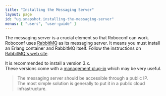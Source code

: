 ```yaml
---
title: "Installing the Messaging Server"
layout: page
id: "ug.snapshot.installing-the-messaging-server"
menus: [ "users", "user-guide" ]
---
```


The messaging server is a crucial element so that Roboconf can work.  
Roboconf uses [RabbitMQ](https://www.rabbitmq.com/) as its messaging server. It means you must install an Erlang container and
RabbitMQ itself. Follow the instructions on [RabbitMQ's web site](https://www.rabbitmq.com/download.html).

It is recommended to install a version 3.x.  
These versions come with a [management plug-in](https://www.rabbitmq.com/management.html) which may be very useful.

> The messaging server should be accessible through a public IP.  
> The most simple solution is generally to put it in a public cloud infrastructure.
